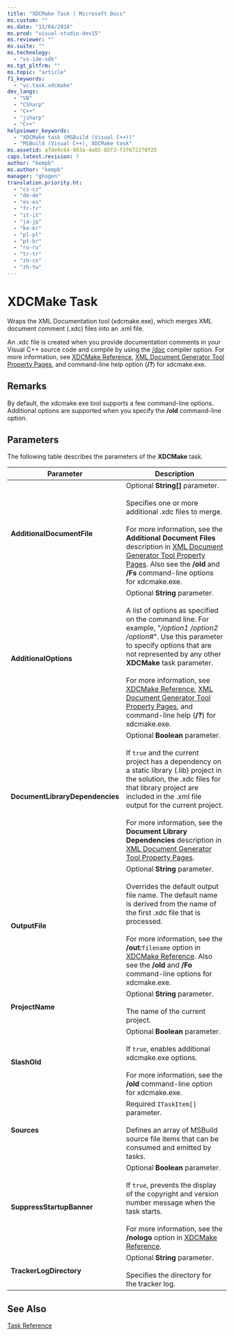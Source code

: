 ```yaml
---
title: "XDCMake Task | Microsoft Docs"
ms.custom: ""
ms.date: "11/04/2016"
ms.prod: "visual-studio-dev15"
ms.reviewer: ""
ms.suite: ""
ms.technology: 
  - "vs-ide-sdk"
ms.tgt_pltfrm: ""
ms.topic: "article"
f1_keywords: 
  - "vc.task.xdcmake"
dev_langs: 
  - "VB"
  - "CSharp"
  - "C++"
  - "jsharp"
  - "C++"
helpviewer_keywords: 
  - "XDCMake task (MSBuild (Visual C++))"
  - "MSBuild (Visual C++), XDCMake task"
ms.assetid: a7de9c64-903a-4a02-85f3-f37672270f25
caps.latest.revision: 7
author: "kempb"
ms.author: "kempb"
manager: "ghogen"
translation.priority.ht: 
  - "cs-cz"
  - "de-de"
  - "es-es"
  - "fr-fr"
  - "it-it"
  - "ja-jp"
  - "ko-kr"
  - "pl-pl"
  - "pt-br"
  - "ru-ru"
  - "tr-tr"
  - "zh-cn"
  - "zh-tw"
---
```

# XDCMake Task
Wraps the XML Documentation tool (xdcmake.exe), which merges XML document comment (.xdc) files into an .xml file.  
  
 An .xdc file is created when you provide documentation comments in your Visual C++ source code and compile by using the [/doc](/visual-cpp/build/reference/doc-process-documentation-comments-c-cpp) compiler option. For more information, see [XDCMake Reference](/visual-cpp/ide/xdcmake-reference), [XML Document Generator Tool Property Pages](/visual-cpp/ide/xml-document-generator-tool-property-pages), and command-line help option (**/?**) for xdcmake.exe.  
  
## Remarks  
 By default, the xdcmake.exe tool supports a few command-line options. Additional options are supported when you specify the **/old** command-line option.  
  
## Parameters  
 The following table describes the parameters of the **XDCMake** task.  
  
|Parameter|Description|  
|---------------|-----------------|  
|**AdditionalDocumentFile**|Optional **String[]** parameter.<br /><br /> Specifies one or more additional .xdc files to merge.<br /><br /> For more information, see the **Additional Document Files** description in [XML Document Generator Tool Property Pages](/visual-cpp/ide/xml-document-generator-tool-property-pages). Also see the **/old** and **/Fs** command-line options for xdcmake.exe.|  
|**AdditionalOptions**|Optional **String** parameter.<br /><br /> A list of options as specified on the command line. For example, "*/option1 /option2 /option#*". Use this parameter to specify options that are not represented by any other **XDCMake** task parameter.<br /><br /> For more information, see [XDCMake Reference](/visual-cpp/ide/xdcmake-reference), [XML Document Generator Tool Property Pages](/visual-cpp/ide/xml-document-generator-tool-property-pages), and command-line help (**/?**) for xdcmake.exe.|  
|**DocumentLibraryDependencies**|Optional **Boolean** parameter.<br /><br /> If `true` and the current project has a dependency on a static library (.lib) project in the solution, the .xdc files for that library project are included in the .xml file output for the current project.<br /><br /> For more information, see the **Document Library Dependencies** description in [XML Document Generator Tool Property Pages](/visual-cpp/ide/xml-document-generator-tool-property-pages).|  
|**OutputFile**|Optional **String** parameter.<br /><br /> Overrides the default output file name. The default name is derived from the name of the first .xdc file that is processed.<br /><br /> For more information, see the **/out:**`filename` option in [XDCMake Reference](/visual-cpp/ide/xdcmake-reference). Also see the **/old** and **/Fo** command-line options for xdcmake.exe.|  
|**ProjectName**|Optional **String** parameter.<br /><br /> The name of the current project.|  
|**SlashOld**|Optional **Boolean** parameter.<br /><br /> If `true`, enables additional xdcmake.exe options.<br /><br /> For more information, see the **/old** command-line option for xdcmake.exe.|  
|**Sources**|Required `ITaskItem[]` parameter.<br /><br /> Defines an array of MSBuild source file items that can be consumed and emitted by tasks.|  
|**SuppressStartupBanner**|Optional **Boolean** parameter.<br /><br /> If `true`, prevents the display of the copyright and version number message when the task starts.<br /><br /> For more information, see the **/nologo** option in [XDCMake Reference](/visual-cpp/ide/xdcmake-reference).|  
|**TrackerLogDirectory**|Optional **String** parameter.<br /><br /> Specifies the directory for the tracker log.|  
  
## See Also  
 [Task Reference](../msbuild/msbuild-task-reference.md)